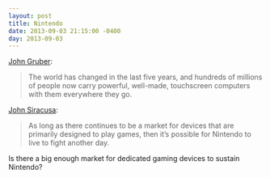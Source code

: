 ```yaml
---
layout: post
title: Nintendo
date: 2013-09-03 21:15:00 -0400
day: 2013-09-03
---
```

[John Gruber](http://daringfireball.net/2013/09/nintendo_in_motion "Daring Fireball: Nintendo in Motion"):
>The world has changed in the last five years, and hundreds of millions of people now carry powerful, well-made, touchscreen computers with them everywhere they go.

[John Siracusa](http://hypercritical.co/2013/09/02/nintendo-in-crisis "Hypercritical.co: Nintendo in Crisis"):
>As long as there continues to be a market for devices that are primarily designed to play games, then it’s possible for Nintendo to live to fight another day.

Is there a big enough market for dedicated gaming devices to sustain Nintendo?